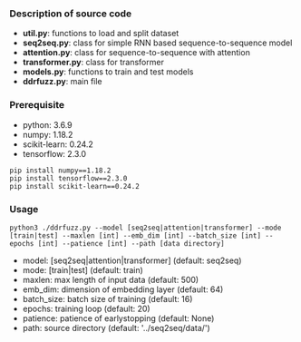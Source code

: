 ### Description of source code
- **util.py**: functions to load and split dataset
- **seq2seq.py**: class for simple RNN based sequence-to-sequence model
- **attention.py**: class for sequence-to-sequence with attention
- **transformer.py**: class for transformer
- **models.py**: functions to train and test models
- **ddrfuzz.py**: main file

### Prerequisite
- python: 3.6.9
- numpy: 1.18.2
- scikit-learn: 0.24.2
- tensorflow: 2.3.0
```
pip install numpy==1.18.2
pip install tensorflow==2.3.0
pip install scikit-learn==0.24.2
```
### Usage
```
python3 ./ddrfuzz.py --model [seq2seq|attention|transformer] --mode [train|test] --maxlen [int] --emb_dim [int] --batch_size [int] --epochs [int] --patience [int] --path [data directory]
```
- model: [seq2seq|attention|transformer] (default: seq2seq)
- mode: [train|test] (default: train)
- maxlen: max length of input data (default: 500)
- emb_dim: dimension of embedding layer (default: 64)
- batch_size: batch size of training (default: 16)
- epochs: training loop (default: 20)
- patience: patience of earlystopping (default: None)
- path: source directory (default: '../seq2seq/data/')
